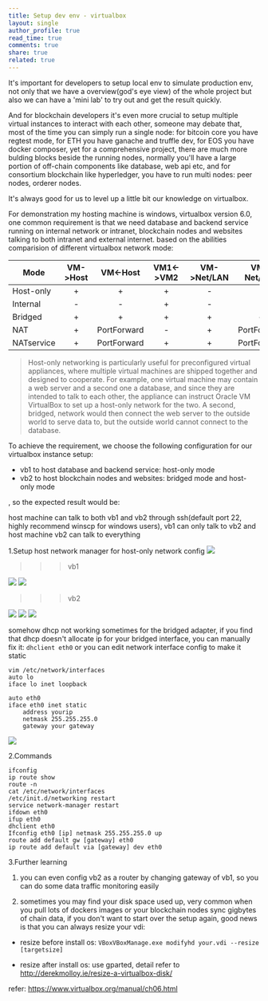 ```yaml
---
title: Setup dev env - virtualbox
layout: single
author_profile: true
read_time: true
comments: true
share: true
related: true
---
```


It's important for developers to setup local env to simulate production env, not only that we have a overview(god's eye view) of the whole project but also we can have a 'mini lab' to try out and get the result quickly.

And for blockchain developers it's even more crucial to setup multiple virtual instances to interact with each other, someone may debate that, most of the time you can simply run a single node: for bitcoin core you have regtest mode, for ETH you have ganache and truffle dev, for EOS you have docker composer, yet for a comprehensive project, there are much more bulding blocks beside the running nodes, normally you'll have a large portion of off-chain components like database, web api etc, and for consortium blockchain like hyperledger, you have to run multi nodes: peer nodes, orderer nodes.

It's always good for us to level up a little bit our knowledge on virtualbox.

For demonstration my hosting machine is windows, virtualbox version 6.0, 
one common requirement is that we need database and backend service running on internal network or intranet,  blockchain nodes and websites talking to both intranet and external internet.
based on the abilities comparision of different virtualbox network mode:

| Mode        | VM->Host           | VM<-Host  |VM1<->VM2|VM->Net/LAN|VM<-Net/LAN|
| ------------- |:-------------:|:-------------:|:-----:|:-----:|:-------------:|
| Host-only      | + | + |+ | - |- |
| Internal      |  - | - |+ | - |- |
| Bridged |  + | + |+ | + |+ |
| NAT |  + | PortForward |- | + |PortForward |
| NATservice |  + | PortForward |+ | + |PortForward |

> Host-only networking is particularly useful for preconfigured virtual appliances, where multiple virtual machines are shipped together and designed to cooperate. For example, one virtual machine may contain a web server and a second one a database, and since they are intended to talk to each other, the appliance can instruct Oracle VM VirtualBox to set up a host-only network for the two. A second, bridged, network would then connect the web server to the outside world to serve data to, but the outside world cannot connect to the database.

To achieve the requirement, we choose the following configuration for our virtualbox instance setup:

* vb1 to host database and backend service: host-only mode
* vb2 to host blockchain nodes and websites: bridged mode and host-only mode

, so the expected result would be:

host machine can talk to both vb1 and vb2 through ssh(default port 22, highly recommend winscp for windows users),
vb1 can only talk to vb2 and host machine
vb2 can talk to everything

1.Setup
host network manager for host-only network config
![](/content/images/post/20190403/1.png)

>>>vb1

![](/content/images/post/20190403/6.png)
![](/content/images/post/20190403/7.png)

>>>vb2

![](/content/images/post/20190403/2.png)
![](/content/images/post/20190403/3.png)
![](/content/images/post/20190403/4.png)

somehow dhcp not working sometimes for the bridged adapter, if you find that dhcp doesn't allocate ip for your bridged interface, you can manually fix it:
`dhclient eth0`
or you can edit network interface config to make it static
```
vim /etc/network/interfaces
auto lo
iface lo inet loopback

auto eth0
iface eth0 inet static
	address yourip
	netmask 255.255.255.0
	gateway your gateway
```

![](/content/images/post/20190403/5.png)

2.Commands

```
ifconfig
ip route show
route -n
cat /etc/network/interfaces
/etc/init.d/networking restart
service network-manager restart 
ifdown eth0
ifup eth0
dhclient eth0
Ifconfig eth0 [ip] netmask 255.255.255.0 up
route add default gw [gateway] eth0
ip route add default via [gateway] dev eth0
```


3.Further learning

1) you can even config vb2 as a router by changing gateway of vb1, so you can do some data traffic monitoring easily

2) sometimes you may find your disk space used up, very common when you pull lots of dockers images or your blockchain nodes sync gigbytes of chain data, if you don't want to start over the setup again, good news is that you can always resize your vdi:

* resize before install os:
`VBoxVBoxManage.exe modifyhd your.vdi --resize [targetsize]`

* resize after install os:
use gparted, detail refer to http://derekmolloy.ie/resize-a-virtualbox-disk/

refer:
https://www.virtualbox.org/manual/ch06.html
